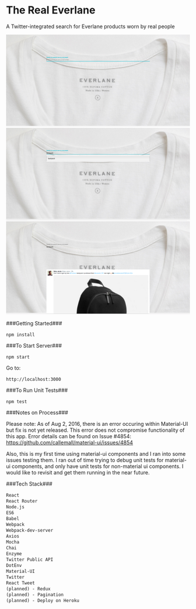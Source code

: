 # The Real Everlane
A Twitter-integrated search for Everlane products worn by real people


<span width="30px" height="30px"><img src="./src/images/Screenshot1.png"></span>
<span width="30px" height="30px"><img src="./src/images/Screenshot2.png"></span>
<span width="30px" height="30px"><img src="./src/images/Screenshot3.png"></span>


###Getting Started###

	npm install

###To Start Server###

    npm start

Go to:

    http://localhost:3000

###To Run Unit Tests###

    npm test

###Notes on Process###

Please note: As of Aug 2, 2016, there is an error occuring within Material-UI but fix is not yet released. This error does not compromise functionality of this app. Error details can be found on Issue #4854: https://github.com/callemall/material-ui/issues/4854

Also, this is my first time using material-ui components and I ran into some issues testing them. I ran out of time trying to debug unit tests for material-ui components, and only have unit tests for non-material ui components. I would like to revisit and get them running in the near future. 

###Tech Stack###

    React
    React Router
    Node.js
    ES6
    Babel
    Webpack
    Webpack-dev-server
    Axios
    Mocha
    Chai
    Enzyme
    Twitter Public API
    DotEnv
    Material-UI
    Twitter
    React Tweet
    (planned) - Redux
    (planned) - Pagination
    (planned) - Deploy on Heroku